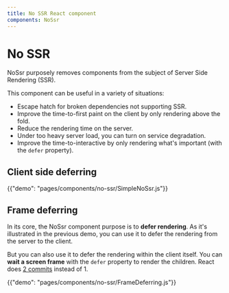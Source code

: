 ```yaml
---
title: No SSR React component
components: NoSsr
---
```


# No SSR

<p class="description">NoSsr purposely removes components from the subject of Server Side Rendering (SSR).</p>

This component can be useful in a variety of situations:

- Escape hatch for broken dependencies not supporting SSR.
- Improve the time-to-first paint on the client by only rendering above the fold.
- Reduce the rendering time on the server.
- Under too heavy server load, you can turn on service degradation.
- Improve the time-to-interactive by only rendering what's important (with the `defer` property).

## Client side deferring

{{"demo": "pages/components/no-ssr/SimpleNoSsr.js"}}

## Frame deferring

In its core, the NoSsr component purpose is to **defer rendering**.
As it's illustrated in the previous demo, you can use it to defer the rendering from the server to the client.

But you can also use it to defer the rendering within the client itself.
You can **wait a screen frame** with the `defer` property to render the children.
React does [2 commits](https://reactjs.org/docs/strict-mode.html#detecting-unexpected-side-effects) instead of 1.

{{"demo": "pages/components/no-ssr/FrameDeferring.js"}}
